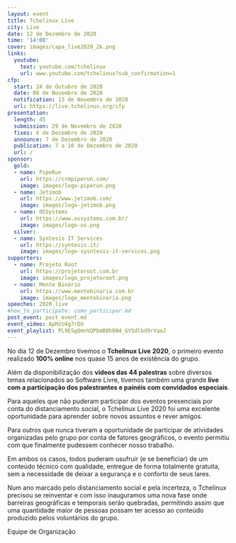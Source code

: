 ```yaml
---
layout: event
title: Tchelinux Live
city: Live
date: 12 de Dezembro de 2020
time: '14:00'
cover: images/capa_live2020_2k.png
links:
  youtube:
    text: youtube.com/tchelinux
    url: www.youtube.com/tchelinux?sub_confirmation=1
cfp:
  start: 24 de Outubro de 2020
  date: 08 de Novembro de 2020
  notification: 13 de Novembro de 2020
  url: https://live.tchelinux.org/cfp
presentation:
  length: 45
  submission: 29 de Novembro de 2020
  fixes: 6 de Dezembro de 2020
  announce: 7 de Dezembro de 2020
  publication: 7 a 10 de Dezembro de 2020
  url: /
sponsor:
  gold:
  - name: PipeRun
    url: https://crmpiperun.com/
    image: images/logo-piperun.png
  - name: Jetimob
    url: https://www.jetimob.com/
    image: images/logo-jetimob.png
  - name: OSSystems
    url: https://www.ossystems.com.br/
    image: images/logo-os.png
  silver:
  - name: Syntesis IT Services
    url: https://syntesis.it/
    image: images/logo-sysntesis-it-services.png
supporters:
  - name: Projeto Root
    url: https://projetoroot.com.br
    image: images/logo_projetoroot.png
  - name: Mente Binário
    url: https://www.mentebinaria.com.br
    image: images/logo_mentebinaria.png
speeches: 2020_live
#how_to_participate: como_participar.md
post_event: post_event.md
event_video: ApMzU4g7rDU
event_playlist: PL9ESgQmnVQPbmB8h6N4_GYSdlbd9rVaoJ
---
```


No dia 12 de Dezembro tivemos o **Tchelinux Live 2020**, o primeiro evento
realizado **100% online** nos quase 15 anos de existência do grupo.

Além da disponibilização dos **videos das 44 palestras** sobre diversos
temas relacionados ao Software Livre, tivemos também uma grande **live com
a participação dos palestrantes e painéis com convidados especiais**.

Para aqueles que não puderam participar dos eventos presenciais por conta
do distanciamento social, o Tchelinux Live 2020 foi uma excelente
oportunidade para aprender sobre novos assuntos e rever amigos.

Para outros que nunca tiveram a oportunidade de participar de atividades
organizadas pelo grupo por conta de fatores geográficos, o evento permitiu
com que finalmente pudessem conhecer nosso trabalho.

Em ambos os casos, todos puderam usufruir (e se beneficiar) de um conteúdo
técnico com qualidade, entregue de forma totalmente gratuita, sem a
necessidade de deixar a segurança e o conforto de seus lares.

Num ano marcado pelo distanciamento social e pela incerteza, o Tchelinux
precisou se reinventar e com isso inauguramos uma nova fase onde
barreiras geográficas e temporais serão quebradas, permitindo assim que
uma quantidade maior de pessoas possam ter acesso ao conteúdo produzido
pelos voluntários do grupo.

Equipe de Organização
